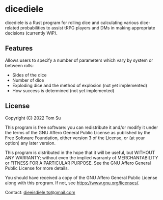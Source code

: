 # dicediele

dicediele is a Rust program for rolling dice and calculating various dice-related probabilities to assist tRPG players and DMs in making appropriate decisions (currently WiP).

## Features

Allows users to specify a number of parameters which vary by system or between rolls:

- Sides of the dice
- Number of dice
- Exploding dice and the method of explosion (not yet implemented)
- How success is determined (not yet implemented)

## License

Copyright (C) 2022  Tom Su

This program is free software: you can redistribute it and/or modify
it under the terms of the GNU Affero General Public License as published
by the Free Software Foundation, either version 3 of the License, or
(at your option) any later version.

This program is distributed in the hope that it will be useful,
but WITHOUT ANY WARRANTY; without even the implied warranty of
MERCHANTABILITY or FITNESS FOR A PARTICULAR PURPOSE.  See the
GNU Affero General Public License for more details.

You should have received a copy of the GNU Affero General Public License
along with this program.  If not, see <https://www.gnu.org/licenses/>.

Contact: <dieeisdiele.ts@gmail.com>
